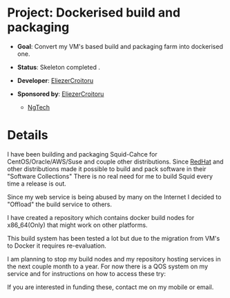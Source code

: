 # Project: Dockerised build and packaging

  - **Goal**: Convert my VM's based build and packaging farm into
    dockerised one.

  - **Status**: Skeleton completed .

  - **Developer**:
    [EliezerCroitoru](/EliezerCroitoru#)

  - **Sponsored by**:
    [EliezerCroitoru](/EliezerCroitoru#)
    - [NgTech](http://www1.ngtech.co.il/)

# Details

I have been building and packaging Squid-Cahce for
CentOS/Oracle/AWS/Suse and couple other distributions. Since
[RedHat](/RedHat#)
and other distributions made it possible to build and pack software in
their "Software Collections" There is no real need for me to build Squid
every time a release is out.

Since my web service is being abused by many on the Internet I decided
to "Offload" the build service to others.

I have created a repository which contains docker build nodes for
x86\_64(Only) that might work on other platforms.

[](https://github.com/elico/squid-docker-build-nodes)

This build system has been tested a lot but due to the migration from
VM's to Docker it requires re-evaluation.

I am planning to stop my build nodes and my repository hosting services
in the next couple month to a year. For now there is a QOS system on my
service and for instructions on how to access these try:
[](http://gogs.ngtech.co.il:9001/NgTech-LTD/ngtech-connect)

If you are interested in funding these, contact me on my mobile or
email.
